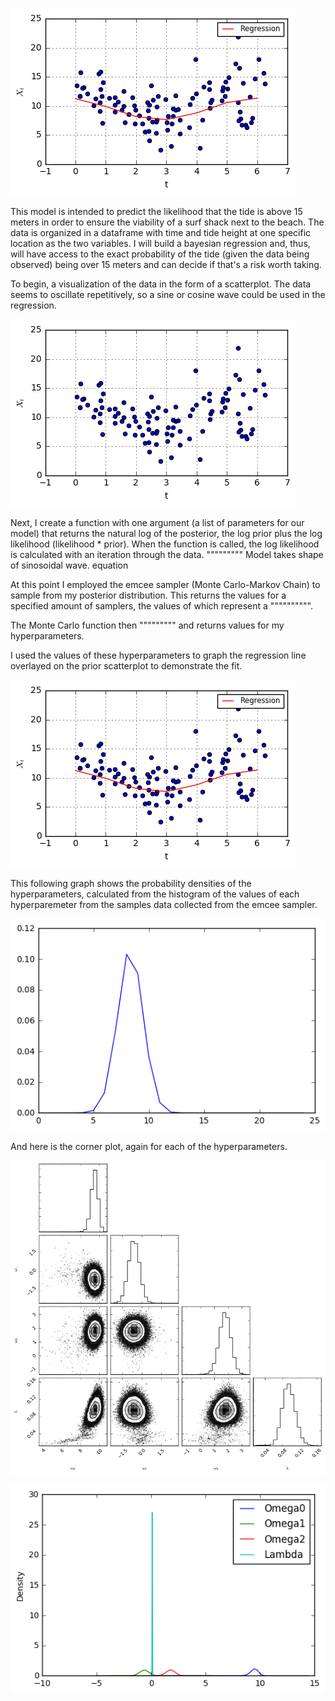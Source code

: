 ![Capstone Model1](/images/Unknown-9.png)

This model is intended to predict the likelihood that the tide is above 15 meters in order to ensure the viability of a surf shack next to the beach. The data is organized in a dataframe with time and tide height at one specific location as the two variables. I will build a bayesian regression and, thus, will have access to the exact probability of the tide (given the data being observed) being over 15 meters and can decide if that's a risk worth taking. 

To begin, a visualization of the data in the form of a scatterplot. The data seems to oscillate repetitively, so a sine or cosine wave could be used in the regression. 

![Capstone Model1](/images/Unknown-8.png)

Next, I create a function with one argument (a list of parameters for our model) that returns the natural log of the posterior, the log prior plus the log likelihood (likelihood * prior). When the function is called, the log likelihood is calculated with an iteration through the data. """"""""" Model takes shape of sinosoidal wave. equation

At this point I employed the emcee sampler (Monte Carlo-Markov Chain) to sample from my posterior distribution. This returns the values for a specified amount of samplers, the values of which represent a """""""""".

The Monte Carlo function then """"""""" and returns values for my hyperparameters.

I used the values of these hyperparameters to graph the regression line overlayed on the prior scatterplot to demonstrate the fit. 

![Capstone Model1](/images/Unknown-9.png)

This following graph shows the probability densities of the hyperparameters, calculated from the histogram of the values of each hyperparemeter from the samples data collected from the emcee sampler. 

![Capstone Model1](/images/Unknown-10.png)

And here is the corner plot, again for each of the hyperparameters. 

![Capstone Model1](/images/Unknown-12.png)



![Capstone Model1](/images/Unknown-11.png)